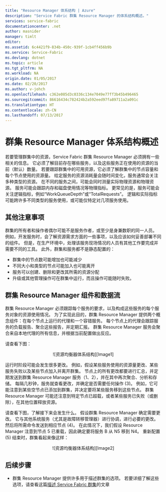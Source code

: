 ```yaml
---
title: "Resource Manager 体系结构 | Azure"
description: "Service Fabric 群集 Resource Manager 的体系结构概述。"
services: service-fabric
documentationcenter: .net
author: masnider
manager: timlt
editor: 
ms.assetid: 6c4421f9-834b-450c-939f-1cb4ff456b9b
ms.service: Service-Fabric
ms.devlang: dotnet
ms.topic: article
ms.tgt_pltfrm: NA
ms.workload: NA
origin.date: 01/05/2017
ms.date: 02/20/2017
ms.author: v-johch
ms.openlocfilehash: c362e085d3c0336c134e7049e77ff3b45b496465
ms.sourcegitcommit: 86616434c782424b2a592eed97fa89711a2a091c
ms.translationtype: HT
ms.contentlocale: zh-CN
ms.lasthandoff: 07/13/2017
---
```

# <a name="cluster-resource-manager-architecture-overview"></a>群集 Resource Manager 体系结构概述
若要管理群集中的资源，Service Fabric 群集 Resource Manager 必须拥有一些相关的信息。 它必须了解目前存在哪些服务，以及这些服务正在使用的资源的当前（默认）数量。 若要跟踪群集中的可用资源，它必须了解群集中的节点容量和每个节点使用的资源量。 给定服务的资源消耗量会随时间变化，服务通常会关注多种类型的资源。 在不同的服务之间，可能会同时测量实际物理资源和物理资源。 服务可能会跟踪内存和磁盘使用情况等物理指标。 更常见的是，服务可能会关注逻辑指标，例如“WorkQueueDepth”或“TotalRequests”。 逻辑和实际指标可能跨许多不同类型的服务使用，或可能仅特定对几项服务使用。

## <a name="other-considerations"></a>其他注意事项
群集的所有者和操作者偶尔可能不是服务作者，或至少是身兼数职的同一人员。 例如，开发服务时，会了解资源需求方面的一些事项，以及应该如何妥善部署不同的组件。 但是，在生产环境中，处理该服务现场情况的人员有其他工作要完成并需要不同的工具。 此外，群集和服务都不是静态配置的：

* 群集中的节点数可能增加也可能减少
* 不同大小和类型的节点可能加入也可能离开
* 服务可以创建、删除和更改其所需的资源分配
* 升级或其他管理操作可在群集中运行，而且操作可能随时失败。

## <a name="cluster-resource-manager-components-and-data-flow"></a>群集 Resource Manager 组件和数据流
群集 Resource Manager 必须跟踪每个服务的要求，以及构成这些服务的每个服务对象的资源使用情况。 为了实现此目的，群集 Resource Manager 提供两个概念组件：在每个节点上运行的代理和一个容错服务。 每个节点上的代理会跟踪服务的负载报告、聚合这些报告，并定期汇报。 群集 Resource Manager 服务会聚合来自本地代理的所有信息，并根据当前配置做出反应。

请查看下图：

<center>
![资源均衡器体系结构][Image1]
</center>

运行时阶段可能会发生很多更改。 例如，假设某些服务使用的资源量更改、某些服务失败以及某些节点加入并离开群集。 节点上的所有更改都要进行汇总，并定期发送到群集 Resource Manager 服务（1、2），并在其中再次聚合、分析和存储。 每隔几秒钟，服务就查看更改，并确定是否需要任何操作 (3)。 例如，它可能注意到某些空节点已添加到群集，并决定要将某些服务移到这些节点。 群集 Resource Manager 可能还注意到特定节点已超载，或者某些服务已失败（或删除），在其他位置释放资源。

请查看下图，了解接下来会发生什么。 假设群集 Resource Manager 确定需要更改。 它与其他系统服务（尤其是故障转移管理器）进行协调，进行必要的更改。 然后将所需命令发送到相应节点 (4)。 在此情况下，我们假设 Resource Manager 注意到节点 5 已重载，因此确定要将服务 B 从 N5 移到 N4。 重新配置 (5) 结束时，群集看起来像这样：

<center>
![资源均衡器体系结构][Image2]
</center>

## <a name="next-steps"></a>后续步骤
- 群集 Resource Manager 提供许多用于描述群集的选项。 若要详细了解这些选项，请查看这篇[描述 Service Fabric 群集](./service-fabric-cluster-resource-manager-cluster-description.md)的文章

[Image1]:./media/service-fabric-cluster-resource-manager-architecture/Service-Fabric-Resource-Manager-Architecture-Activity-1.png
[Image2]:./media/service-fabric-cluster-resource-manager-architecture/Service-Fabric-Resource-Manager-Architecture-Activity-2.png